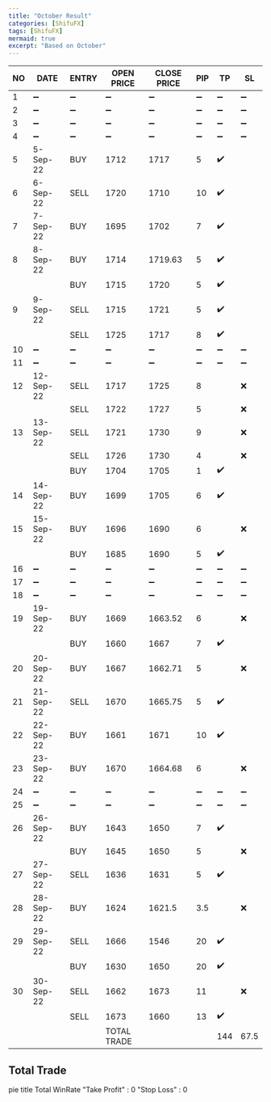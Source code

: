 ```yaml
---
title: "October Result"
categories: [ShifuFX]
tags: [ShifuFX]
mermaid: true
excerpt: "Based on October"
---
```


|  NO | DATE  | ENTRY   | OPEN PRICE  | CLOSE PRICE | PIP  | TP| SL|
|---|---|---|---|---|---|---|---|
| 1  | :heavy_minus_sign:  | :heavy_minus_sign:  |  :heavy_minus_sign: |  :heavy_minus_sign: |:heavy_minus_sign:  | :heavy_minus_sign: | :heavy_minus_sign:| 
| 2  | :heavy_minus_sign:  | :heavy_minus_sign:  |  :heavy_minus_sign: |  :heavy_minus_sign: |:heavy_minus_sign:  | :heavy_minus_sign: | :heavy_minus_sign:| 
| 3  | :heavy_minus_sign:  | :heavy_minus_sign:  |  :heavy_minus_sign: |  :heavy_minus_sign: |:heavy_minus_sign:  | :heavy_minus_sign: | :heavy_minus_sign:| 
| 4  | :heavy_minus_sign:  | :heavy_minus_sign:  |  :heavy_minus_sign: |  :heavy_minus_sign: |:heavy_minus_sign:  | :heavy_minus_sign: | :heavy_minus_sign:| 
| 5  | 5-Sep-22  | BUY  | 1712  |  1717 |  5 |  :heavy_check_mark: |   |
| 6  | 6-Sep-22  |SELL   |1720   |1710   | 10   |:heavy_check_mark:   |   |
| 7  | 7-Sep-22  | BUY   | 1695   | 1702   | 7   |:heavy_check_mark:   |   |
| 8 | 8-Sep-22  |BUY   |1714   |1719.63   | 5   |:heavy_check_mark:   |   |
| |   |  BUY | 1715   |1720   |5   |  :heavy_check_mark: |   |
| 9 | 9-Sep-22  |SELL   |1715   |1721   |5   | :heavy_check_mark:  |   |
|  |   |  SELL |1725   |1717   |8   |:heavy_check_mark:   |   |
| 10  | :heavy_minus_sign:  | :heavy_minus_sign:  |  :heavy_minus_sign: |  :heavy_minus_sign: |:heavy_minus_sign:  | :heavy_minus_sign: | :heavy_minus_sign:| 
| 11  | :heavy_minus_sign:  | :heavy_minus_sign:  |  :heavy_minus_sign: |  :heavy_minus_sign: |:heavy_minus_sign:  | :heavy_minus_sign: | :heavy_minus_sign:| 
| 12  | 12-Sep-22  | SELL   | 1717   |1725   |8   |   | :x:  |
|   |   |  SELL | 1722  | 1727   | 5   |   | :x:  |
| 13  | 13-Sep-22  | SELL   | 1721   |1730   | 9   |   | :x:  |
|   |   | SELL  |1726   |1730   |4   |   | :x:  |
|   |   |  BUY | 1704   | 1705   | 1   | :heavy_check_mark:  |   |
| 14  |14-Sep-22   | BUY | 1699 |  1705   | 6  | :heavy_check_mark:  |   |
| 15  | 15-Sep-22  |BUY   |1696   |1690   |6   |   |:x:   |
|   |   |BUY   |1685   |1690   |5   | :heavy_check_mark:  |   |
| 16  | :heavy_minus_sign:  | :heavy_minus_sign:  |  :heavy_minus_sign: |  :heavy_minus_sign: |:heavy_minus_sign:  | :heavy_minus_sign: | :heavy_minus_sign:| 
| 17  | :heavy_minus_sign:  | :heavy_minus_sign:  |  :heavy_minus_sign: |  :heavy_minus_sign: |:heavy_minus_sign:  | :heavy_minus_sign: | :heavy_minus_sign:| 
| 18 | :heavy_minus_sign:  | :heavy_minus_sign:  |  :heavy_minus_sign: |  :heavy_minus_sign: |:heavy_minus_sign:  | :heavy_minus_sign: | :heavy_minus_sign:| 
| 19  | 19-Sep-22  | BUY   | 1669   | 1663.52  | 6   |   |:x:   |
|   |  | BUY   | 1660  | 1667   | 7   |:heavy_check_mark:  |   |
| 20  | 20-Sep-22  |BUY   |1667   |1662.71   |5   |   |:x:   |
| 21  | 21-Sep-22  |SELL   |1670   |1665.75   |5   | :heavy_check_mark:  |   |
| 22 | 22-Sep-22  |BUY   |1661   |1671   |10   |:heavy_check_mark:   |   |
| 23  | 23-Sep-22  | BUY  |1670 | 1664.68  |  6  |   | :x:  |
| 24  | :heavy_minus_sign:  | :heavy_minus_sign:  |  :heavy_minus_sign: |  :heavy_minus_sign: |:heavy_minus_sign:  | :heavy_minus_sign: | :heavy_minus_sign:| 
| 25 | :heavy_minus_sign:  | :heavy_minus_sign:  |  :heavy_minus_sign: |  :heavy_minus_sign: |:heavy_minus_sign:  | :heavy_minus_sign: | :heavy_minus_sign:| 
| 26  |  26-Sep-22 | BUY  | 1643  | 1650  |  7 | :heavy_check_mark:  |   |
|  |   | BUY  | 1645 | 1650  |  5 |  | :x:  |
| 27 | 27-Sep-22  | SELL  |  1636 |  1631 |  5 |  :heavy_check_mark: |   |
| 28  | 28-Sep-22  | BUY  |1624   |1621.5   | 3.5  |   | :x:  |
| 29  | 29-Sep-22  |SELL   |1666   |1546   |20   | :heavy_check_mark:  |   |
|   |   | BUY  |1630   |1650   |20   |:heavy_check_mark:   |   |
| 30  |  30-Sep-22 |SELL   |1662   |1673   |11   |   |:x:   |
| |   |SELL   |1673   |1660   |13   | :heavy_check_mark:  |   |
|    |   |    | TOTAL TRADE  |     | |144 |67.5 |

## Total Trade

<div class="mermaid">

pie title Total WinRate
    "Take Profit" : 0
    "Stop Loss" : 0
</div>